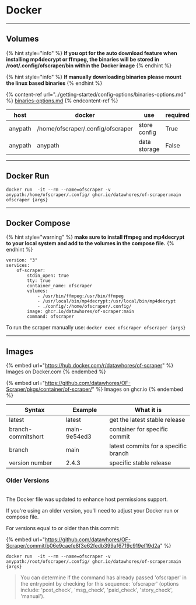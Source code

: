 # Docker

***

## Volumes

{% hint style="info" %}
**If you opt for the auto download feature when installing mp4decrypt or ffmpeg, the binaries will be stored in /root/.config/ofscraper/bin within the Docker image**
{% endhint %}

{% hint style="info" %}
**If manually downloading binaries please mount the linux based binaries**
{% endhint %}

{% content-ref url="../getting-started/config-options/binaries-options.md" %}
[binaries-options.md](../getting-started/config-options/binaries-options.md)
{% endcontent-ref %}

| host    | docker                            | use          | required |
| ------- | --------------------------------- | ------------ | -------- |
| anypath | /home/ofscraper/.config/ofscraper | store config | True     |
| anypath | anypath                           | data storage | False    |



***

## Docker Run

```
docker run  -it --rm --name=ofscraper -v anypath:/home/ofscraper/.config/ ghcr.io/datawhores/of-scraper:main ofscraper {args}
```



***

## Docker Compose

{% hint style="warning" %}
**make sure to install ffmpeg and mp4decrypt to your local system and add to the volumes in the compose file.**
{% endhint %}

```
version: "3"
services:
    of-scraper:
        stdin_open: true
        tty: true
        container_name: ofscraper
        volumes:
            - /usr/bin/ffmpeg:/usr/bin/ffmpeg
            - /usr/local/bin/mp4decrypt:/usr/local/bin/mp4decrypt
            - ./config/:/home/ofscraper/.config/
        image: ghcr.io/datawhores/of-scraper:main
        command: ofscraper
```

To run the scraper manually use: `docker exec ofscraper ofscraper {args}`



***

## Images

{% embed url="https://hub.docker.com/r/datawhores/of-scraper" %}
Images on Docker.com
{% endembed %}

{% embed url="https://github.com/datawhores/OF-Scraper/pkgs/container/of-scraper/" %}
Images on ghcr.io
{% endembed %}

| Syntax             | Example      | What it is                           |
| ------------------ | ------------ | ------------------------------------ |
| latest             | latest       | get the latest stable release        |
| branch-commitshort | main-9e54ed3 | container for specific commit        |
| branch             | main         | latest commits for a specific branch |
| version number     | 2.4.3        | specific stable release              |

### Older Versions

\
The Docker file was updated to enhance host permissions support.&#x20;

If you're using an older version, you'll need to adjust your Docker run or compose file.

For versions equal to or older than this commit:

{% embed url="https://github.com/datawhores/OF-Scraper/commit/b06e9caefe8f3e62fedb399af6719c919ef19d2a" %}

```
docker run  -it --rm --name=ofscraper -v anypath:/root/ofscraper/.config/ ghcr.io/datawhores/of-scraper:main {args}
```

> You can determine if the command has already passed 'ofscraper' in the entrypoint by checking for this sequence: 'ofscraper' (options include: 'post\_check', 'msg\_check', 'paid\_check', 'story\_check', 'manual').
